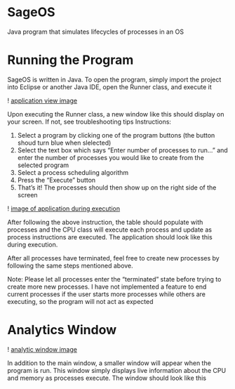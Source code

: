 # SageOS
Java program that simulates lifecycles of processes in an OS

# Running the Program
SageOS is written in Java. To open the program, simply import the project into Eclipse or another Java IDE, open the Runner class, and execute it

! [application view image](https://ibb.co/K0yQ80s)

Upon executing the Runner class, a new window like this should display on your screen. If not, see troubleshooting tips
Instructions:

1. Select a program by clicking one of the program buttons (the button shoud turn blue
when slelected)
2. Select the text box which says “Enter number of processes to run...” and enter the
number of processes you would like to create from the selected program
3. Select a process scheduling algorithm
4. Press the “Execute” button
5. That’s it! The processes should then show up on the right side of the screen

! [image of application during execution](https://ibb.co/NT6hHFW)

After following the above instruction, the table should populate with processes and the CPU class will execute each process and update as process instructions are executed. The application should look like this during execution.

After all processes have terminated, feel free to create new processes by following the same steps mentioned above.

Note: Please let all processes enter the “terminated” state before trying to create more new processes. 
I have not implemented a feature to end current processes if the user starts more processes while others are executing, so the program will not act as expected

# Analytics Window

! [analytic window image](https://ibb.co/HP3vMP6)

In addition to the main window, a smaller window will appear when the program is run. This window simply displays live information about the CPU and memory as processes execute. The window should look like this

